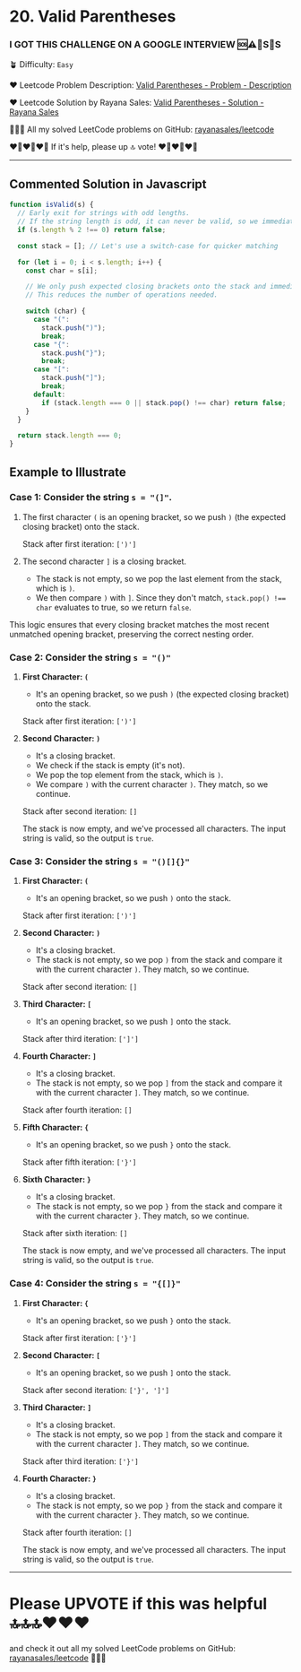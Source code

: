 # 20. Valid Parentheses

### I GOT THIS CHALLENGE ON A GOOGLE INTERVIEW 🆘⚠️🚨S🛟S

🪴 Difficulty: `Easy`

❤️ Leetcode Problem Description: [Valid Parentheses - Problem - Description](https://leetcode.com/problems/valid-parentheses/description/)

❤️ Leetcode Solution by Rayana Sales: [Valid Parentheses - Solution - Rayana Sales](https://leetcode.com/problems/valid-parentheses/solutions/5645928/runtime-45-ms-beats-97-68-javascript-solution-explanation/)

💁🏻‍♀️ All my solved LeetCode problems on GitHub: [rayanasales/leetcode](https://github.com/rayanasales/leetcode)

❤️‍🔥❤️‍🔥❤️‍🔥 If it's help, please up 🔝 vote! ❤️‍🔥❤️‍🔥❤️‍🔥

---

## Commented Solution in Javascript

```js
function isValid(s) {
  // Early exit for strings with odd lengths.
  // If the string length is odd, it can never be valid, so we immediately return false.
  if (s.length % 2 !== 0) return false;

  const stack = []; // Let's use a switch-case for quicker matching

  for (let i = 0; i < s.length; i++) {
    const char = s[i];

    // We only push expected closing brackets onto the stack and immediately pop and check when encountering a closing bracket.
    // This reduces the number of operations needed.

    switch (char) {
      case "(":
        stack.push(")");
        break;
      case "{":
        stack.push("}");
        break;
      case "[":
        stack.push("]");
        break;
      default:
        if (stack.length === 0 || stack.pop() !== char) return false;
    }
  }

  return stack.length === 0;
}
```

## Example to Illustrate

### **Case 1: Consider the string `s = "(]"`.**

1. The first character `(` is an opening bracket, so we push `)` (the expected closing bracket) onto the stack.

   Stack after first iteration: `[')']`

2. The second character `]` is a closing bracket.
   - The stack is not empty, so we pop the last element from the stack, which is `)`.
   - We then compare `)` with `]`. Since they don't match, `stack.pop() !== char` evaluates to true, so we return `false`.

This logic ensures that every closing bracket matches the most recent unmatched opening bracket, preserving the correct nesting order.

### **Case 2: Consider the string `s = "()"`**

1. **First Character: `(`**

   - It's an opening bracket, so we push `)` (the expected closing bracket) onto the stack.

   Stack after first iteration: `[')']`

2. **Second Character: `)`**

   - It's a closing bracket.
   - We check if the stack is empty (it's not).
   - We pop the top element from the stack, which is `)`.
   - We compare `)` with the current character `)`. They match, so we continue.

   Stack after second iteration: `[]`

   The stack is now empty, and we've processed all characters. The input string is valid, so the output is `true`.

### **Case 3: Consider the string `s = "()[]{}"`**

1. **First Character: `(`**

   - It's an opening bracket, so we push `)` onto the stack.

   Stack after first iteration: `[')']`

2. **Second Character: `)`**

   - It's a closing bracket.
   - The stack is not empty, so we pop `)` from the stack and compare it with the current character `)`. They match, so we continue.

   Stack after second iteration: `[]`

3. **Third Character: `[`**

   - It's an opening bracket, so we push `]` onto the stack.

   Stack after third iteration: `[']']`

4. **Fourth Character: `]`**

   - It's a closing bracket.
   - The stack is not empty, so we pop `]` from the stack and compare it with the current character `]`. They match, so we continue.

   Stack after fourth iteration: `[]`

5. **Fifth Character: `{`**

   - It's an opening bracket, so we push `}` onto the stack.

   Stack after fifth iteration: `['}']`

6. **Sixth Character: `}`**

   - It's a closing bracket.
   - The stack is not empty, so we pop `}` from the stack and compare it with the current character `}`. They match, so we continue.

   Stack after sixth iteration: `[]`

   The stack is now empty, and we've processed all characters. The input string is valid, so the output is `true`.

### **Case 4: Consider the string `s = "{[]}"`**

1. **First Character: `{`**

   - It's an opening bracket, so we push `}` onto the stack.

   Stack after first iteration: `['}']`

2. **Second Character: `[`**

   - It's an opening bracket, so we push `]` onto the stack.

   Stack after second iteration: `['}', ']']`

3. **Third Character: `]`**

   - It's a closing bracket.
   - The stack is not empty, so we pop `]` from the stack and compare it with the current character `]`. They match, so we continue.

   Stack after third iteration: `['}']`

4. **Fourth Character: `}`**

   - It's a closing bracket.
   - The stack is not empty, so we pop `}` from the stack and compare it with the current character `}`. They match, so we continue.

   Stack after fourth iteration: `[]`

   The stack is now empty, and we've processed all characters. The input string is valid, so the output is `true`.

---

# Please UPVOTE if this was helpful 🔝🔝🔝❤️❤️❤️

and check it out all my solved LeetCode problems on GitHub: [rayanasales/leetcode](https://github.com/rayanasales/leetcode) 🤙😚🤘
